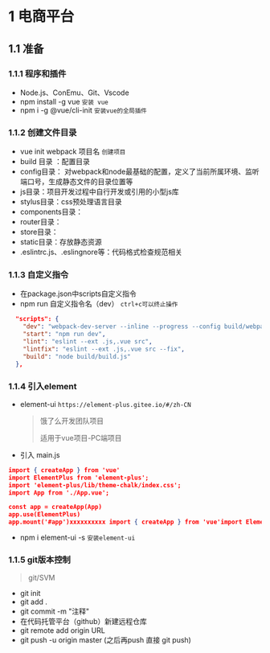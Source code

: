 # 1 电商平台

## 1.1 准备

### 1.1.1  程序和插件

- Node.js、ConEmu、Git、Vscode
- npm install -g vue      `安装 vue`
- npm i -g @vue/cli-init     `安装vue的全局插件`

###  1.1.2 创建文件目录

- vue init webpack 项目名     `创建项目`
- build 目录 ：配置目录
- config目录： 对webpack和node最基础的配置，定义了当前所属环境、监听端口号，生成静态文件的目录位置等
- js目录：项目开发过程中自行开发或引用的小型js库
- stylus目录：css预处理语言目录
- components目录：
- router目录：
- store目录：
- static目录：存放静态资源
- .eslintrc.js、.eslingnore等：代码格式检查规范相关

### 1.1.3 自定义指令

- 在package.json中scripts自定义指令
- npm run 自定义指令名（dev）    `ctrl+c可以终止操作`

```json
  "scripts": {
    "dev": "webpack-dev-server --inline --progress --config build/webpack.dev.conf.js --open",
    "start": "npm run dev",
    "lint": "eslint --ext .js,.vue src",
    "lintfix": "eslint --ext .js,.vue src --fix",
    "build": "node build/build.js"
  },
```

### 1.1.4 引入element

- element-ui  `https://element-plus.gitee.io/#/zh-CN`

  >饿了么开发团队项目
  >
  >适用于vue项目-PC端项目

- 引入 main.js

```json
import { createApp } from 'vue'
import ElementPlus from 'element-plus';
import 'element-plus/lib/theme-chalk/index.css';
import App from './App.vue';

const app = createApp(App)
app.use(ElementPlus)
app.mount('#app')xxxxxxxxxx import { createApp } from 'vue'import ElementPlus from 'element-plus';import 'element-plus/lib/theme-chalk/index.css';import App from './App.vue';const app = createApp(App)app.use(ElementPlus)app.mount('#app')import ElementPlus from 'element-plus';import 'element-plus/lib/theme-chalk/index.css';app.use(ElementPlus)
```

- npm i element-ui -s     `安装element-ui`

### 1.1.5 git版本控制

> git/SVM

- git init
- git add .
- git commit -m "注释"
- 在代码托管平台（github）新建远程仓库
- git remote add origin URL
- git push -u origin master (之后再push 直接 git push)

